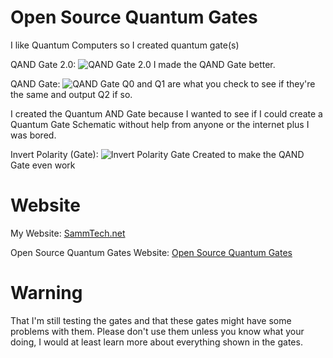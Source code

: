 # Open Source Quantum Gates
I like Quantum Computers so I created quantum gate(s)

QAND Gate 2.0:
![QAND Gate 2.0](https://github.com/Sammyueru/open-quantum-gates/blob/main/QAND_gate_2-0.png)
I made the QAND Gate better.

QAND Gate:
![QAND Gate](https://github.com/Sammyueru/open-quantum-gates/blob/main/QAND_gate.png)
Q0 and Q1 are what you check to see if they're the same and output Q2 if so.

I created the Quantum AND Gate because I wanted to see if I could create a Quantum Gate Schematic
without help from anyone or the internet plus I was bored.

Invert Polarity (Gate):
![Invert Polarity Gate](https://github.com/Sammyueru/open-quantum-gates/blob/main/Invert_Polarity_gate.png)
Created to make the QAND Gate even work

# Website
My Website: [SammTech.net](https://SammTech.net/home.html)

Open Source Quantum Gates Website: [Open Source Quantum Gates](https://opensource.sammtech.net/archive/open-quantum-gates/file.html)

# Warning
That I'm still testing the gates and that these gates might have some problems with them.
Please don't use them unless you know what your doing, I would at least learn more about
everything shown in the gates.
